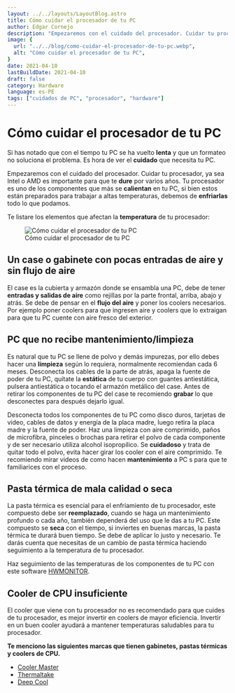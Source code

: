 ```yaml
---
layout: ../../layouts/LayoutBlog.astro
title: Cómo cuidar el procesador de tu PC
author: Edgar Cornejo
description: "Empezaremos con el cuidado del procesador. Cuidar tu procesador, ya sea Intel o AMD es importante para que te dure por varios años. Tu procesador es uno de los componentes que más se calientan en tu PC, si bien estos están preparados para trabajar a altas temperaturas, debemos de enfriarlas todo lo que podamos."
image: {
  url: "../../blog/como-cuidar-el-procesador-de-tu-pc.webp",
  alt: "Cómo cuidar el procesador de tu PC",
}
date: 2021-04-10
lastBuildDate: 2021-04-10
draft: false
category: Hardware
language: es-PE
tags: ["cuidados de PC", "procesador", "hardware"]
---
```


# Cómo cuidar el procesador de tu PC

Si has notado que con el tiempo tu PC se ha vuelto **lenta** y que un formateo no soluciona el problema. Es hora de ver el **cuidado** que necesita tu PC.

Empezaremos con el cuidado del procesador. Cuidar tu procesador, ya sea Intel o AMD es importante para que te **dure** por varios años. Tu procesador es uno de los componentes que más se **calientan** en tu PC, si bien estos están preparados para trabajar a altas temperaturas, debemos de **enfriarlas** todo lo que podamos.

Te listare los elementos que afectan la **temperatura** de tu procesador: 

<figure>
  <img src="../../blog/como-cuidar-el-procesador-de-tu-pc.webp" alt="Cómo cuidar el procesador de tu PC"/>
  <figcaption>Cómo cuidar el procesador de tu PC</figcaption>
</figure>

## Un case o gabinete con pocas entradas de aire y sin flujo de aire

El case es la cubierta y armazón donde se ensambla una PC, debe de tener **entradas y salidas de aire** como rejillas por la parte frontal, arriba, abajo y atrás. Se debe de pensar en el **flujo del aire** y poner los coolers necesarios. Por ejemplo poner coolers para que ingresen aire y coolers que lo extraigan para que tu PC cuente con aire fresco del exterior.

## PC que no recibe mantenimiento/limpieza

Es natural que tu PC se llene de polvo y demás impurezas, por ello debes hacer una **limpieza** según lo requiera, normalmente recomiendan cada 6 meses. Desconecta los cables de la parte de atrás, apaga la fuente de poder de tu PC, quítate la **estática** de tu cuerpo con guantes antiestática, pulsera antiestática o tocando el armazón metálico del case. Antes de retirar los componentes de tu PC del case te recomiendo **grabar** lo que desconectes para después dejarlo igual. 

Desconecta todos los componentes de tu PC como disco duros, tarjetas de video, cables de datos y energía de la placa madre, luego retira la placa madre y la fuente de poder. Haz una limpieza con aire comprimido, paños de microfibra, pinceles o brochas para retirar el polvo de cada componente y de ser necesario utiliza alcohol isopropílico. Se **cuidadoso** y trata de quitar todo el polvo, evita hacer girar los cooler con el aire comprimido. Te recomiendo mirar videos de como hacen **mantenimiento** a PC s para que te familiarices con el proceso.

## Pasta térmica de mala calidad o seca

La pasta térmica es esencial para el enfriamiento de tu procesador, este compuesto debe ser **reemplazado**, cuando se haga un mantenimiento profundo o cada año, también dependerá del uso que le das a tu PC. Este compuesto se **seca** con el tiempo, si inviertes en buenas marcas, la pasta térmica te durará buen tiempo. Se debe de aplicar lo justo y necesario. Te darás cuenta que necesitas de un cambio de pasta térmica haciendo seguimiento a la temperatura de tu procesador.

Haz seguimiento de las temperaturas de los componentes de tu PC con este software <a href="https://www.cpuid.com/softwares/hwmonitor.html" title="HWMONITOR" target="_blank">HWMONITOR</a>.

## Cooler de CPU insuficiente

El cooler que viene con tu procesador no es recomendado para que cuides de tu procesador, es mejor invertir en coolers de mayor eficiencia. Invertir en un buen cooler ayudará a mantener temperaturas saludables para tu procesador. 

**Te menciono las siguientes marcas que tienen gabinetes, pastas térmicas y coolers de CPU.**

- <a href="https://www.coolermaster.com/" title="Cooler Master" target="_blank">Cooler Master</a>
- <a href="https://www.thermaltake.com/" title="Thermaltake" target="_blank">Thermaltake</a>
- <a href="https://deepcool.com/es/" title="Deep Cool" target="_blank">Deep Cool</a>
